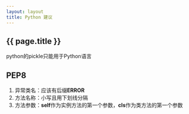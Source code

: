 ```yaml
---
layout: layout
title: Python 建议
---
```


## {{ page.title }}
 
python的pickle只能用于Python语言

## PEP8

1. 异常类名：应该有后缀**ERROR**
2. 方法名称：小写且用下划线分隔
3. 方法参数：**self**作为实例方法的第一个参数，**cls**作为类方法的第一个参数
